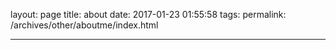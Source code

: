 layout: page
title: about
date: 2017-01-23 01:55:58
tags:
permalink: /archives/other/aboutme/index.html

---
